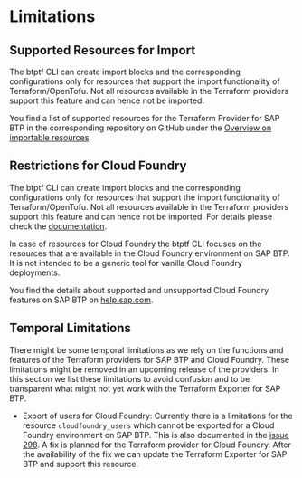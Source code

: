 # Limitations

## Supported Resources for Import

The btptf CLI can create import blocks and the corresponding configurations only for resources that support the import functionality of Terraform/OpenTofu. Not all resources available in the Terraform providers support this feature and can hence not be imported.

You find a list of supported resources for the Terraform Provider for SAP BTP in the corresponding repository on GitHub under the [Overview on importable resources](https://github.com/SAP/terraform-provider-btp/blob/main/guides/IMPORT.md).

## Restrictions for Cloud Foundry

The btptf CLI can create import blocks and the corresponding configurations only for resources that support the import functionality of Terraform/OpenTofu. Not all resources available in the Terraform providers support this feature and can hence not be imported. For details please check the [documentation](https://registry.terraform.io/providers/cloudfoundry/cloudfoundry/latest).

In case of resources for Cloud Foundry the btptf CLI focuses on the resources that are available in the Cloud Foundry environment on SAP BTP. It is not intended to be a generic tool for vanilla Cloud Foundry deployments.

You find the details about supported and unsupported Cloud Foundry features on SAP BTP on [help.sap.com](https://help.sap.com/docs/btp/sap-business-technology-platform/cloud-foundry-environment#supported-and-unsupported-cloud-foundry-features).

## Temporal Limitations

There might be some temporal limitations as we rely on the functions and features of the Terraform providers for SAP BTP and Cloud Foundry. These limitations might be removed in an upcoming release of the providers. In this section we list these limitations to avoid confusion and to be transparent what might not yet work with the Terraform Exporter for SAP BTP.

- Export of users for Cloud Foundry: Currently there is a limitations for the resource `cloudfoundry_users` which cannot be exported for a Cloud Foundry environment on SAP BTP. This is also documented in the [issue 298](https://github.com/SAP/terraform-exporter-btp/issues/298). A fix is planned for the Terraform provider for Cloud Foundry. After the availability of the fix we can update the Terraform Exporter for SAP BTP and support this resource.
